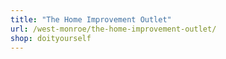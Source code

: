 ```yaml
---
title: "The Home Improvement Outlet"
url: /west-monroe/the-home-improvement-outlet/
shop: doityourself
---
```

